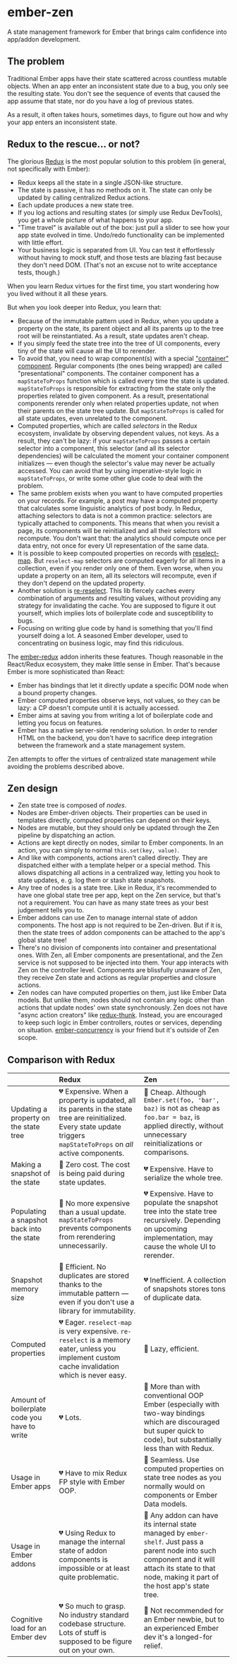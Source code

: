 # ember-zen

A state management framework for Ember that brings calm confidence into app/addon development.


## The problem

Traditional Ember apps have their state scattered across countless mutable objects. When an app enter an inconsistent state due to a bug, you only see the resulting state. You don't see the sequence of events that caused the app assume that state, nor do you have a log of previous states.

As a result, it often takes hours, sometimes days, to figure out how and why your app enters an inconsistent state.

## Redux to the rescue... or not?

The glorious [Redux](http://redux.js.org/) is the most popular solution to this problem (in general, not specifically with Ember):

* Redux keeps all the state in a single JSON-like structure.
* The state is passive, it has no methods on it. The state can only be updated by calling centralized Redux actions.
* Each update produces a new state tree.
* If you log actions and resulting states (or simply use Redux DevTools), you get a whole picture of what happens to your app.
* "Time travel" is available out of the box: just pull a slider to see how your app state evolved in time. Undo/redo functionality can be implemented with little effort.
* Your business logic is separated from UI. You can test it effortlessly without having to mock stuff, and those tests are blazing fast because they don't need DOM. (That's not an excuse not to write acceptance tests, though.)

When you learn Redux virtues for the first time, you start wondering how you lived without it all these years.

But when you look deeper into Redux, you learn that:

* Because of the immutable pattern used in Redux, when you update a property on the state, its parent object and all its parents up to the tree root will be reinstantiated. As a result, state updates aren't cheap.
* If you simply feed the state tree into the tree of UI components, every tiny of the state will cause all the UI to rerender.
* To avoid that, you need to wrap component(s) with a special ["container" component](https://medium.com/@dan_abramov/smart-and-dumb-components-7ca2f9a7c7d0). Regular components (the ones being wrapped) are called "presentational" components. The container component has a `mapStateToProps` function which is called every time the state is updated. `mapStateToProps` is responsible for extracting from the state only the properties related to given component. As a result, presentational components rerender only when related properties update, not when their parents on the state tree update. But `mapStateToProps` is called for all state updates, even unrelated to the component.
* Computed properties, which are called *selectors* in the Redux ecosystem, invalidate by observing dependent values, not keys. As a result, they can't be lazy: if your `mapStateToProps` passes a certain selector into a component, this selector (and all its selector dependencies) will be calculated the moment your container component initializes — even though the selector's value may never be actually accessed. You can avoid that by using imperative-style logic in `mapStateToProps`, or write some other glue code to deal with the problem.
* The same problem exists when you want to have computed properties on your records. For example, a post may have a computed property that calculates some linguistic analytics of post body. In Redux, attaching selectors to data is not a common practice: selectors are typically attached to components. This means that when you revisit a page, its components will be reinitialized and all their selectors will recompute. You don't want that: the analytics should compute once per data entry, not once for every UI representation of the same data.
* It is possible to keep compouted properties on records with [reselect-map](https://github.com/HeyImAlex/reselect-map). But `reselect-map` selectors are computed eagerly for all items in a collection, even if you render only one of them. Even worse, when you update a property on an item, all its selectors will recompute, even if they don't depend on the updated property.
* Another solution is [re-reselect](https://github.com/toomuchdesign/re-reselect). This lib fiercely caches every combination of arguments and resulting values, without providing any strategy for invalidating the cache. You are supposed to figure it out yourself, which implies lots of boilerplate code and susceptibility to bugs.
* Focusing on writing glue code by hand is something that you'll find yourself doing a lot. A seasoned Ember developer, used to concentrating on business logic, may find this ridiculous.

The [ember-redux](http://www.ember-redux.com/) addon inherits these features. Though reasonable in the React/Redux ecosystem, they make little sense in Ember. That's because Ember is more sophisticated than React:
 
* Ember has bindings that let it directly update a specific DOM node when a bound property changes.
* Ember computed properties observe keys, not values, so they can be lazy: a CP doesn't compute until it is actually accessed.
* Ember aims at saving you from writing a lot of boilerplate code and letting you focus on features.
* Ember has a native server-side rendering solution. In order to render HTML on the backend, you don't have to sacrifice deep integration between the framework and a state management system.

Zen attempts to offer the virtues of centralized state management while avoiding the problems described above.



## Zen design

* Zen state tree is composed of *nodes*.
* Nodes are Ember-driven objects. Their properties can be used in templates directly, computed properties can depend on their keys.
* Nodes are mutable, but they should only be updated through the Zen pipeline by dispatching an action.
* Actions are kept directly on nodes, similar to Ember components. In an action, you can simply to normal `this.set(key, value)`.
* And like with components, actions aren't called directly. They are dispatched either with a template helper or a special method. This allows dispatching all actions in a centralized way, letting you hook to state updates, e. g. log them or stash state snapshots.
* Any tree of nodes is a state tree. Like in Redux, it's recommended to have one global state tree per app, kept on the Zen service, but that's not a requirement. You can have as many state trees as your best judgement tells you to.
* Ember addons can use Zen to manage internal state of addon components. The host app is not required to be Zen-driven. But if it is, then the state trees of addon components can be attached to the app's global state tree!
* There's no division of components into container and presentational ones. With Zen, all Ember components are presentational, and the Zen service is not supposed to be injected into them. Your app interacts with Zen on the controller level. Components are blissfully unaware of Zen, they receive Zen state and actions as regular properties and closure actions.
* Zen nodes can have computed properties on them, just like Ember Data models. But unlike them, nodes should not contain any logic other than actions that update nodes' own state synchronously. Zen does not have "async action creators" like [redux-thunk](https://github.com/gaearon/redux-thunk). Instead, you are encouraged to keep such logic in Ember controllers, routes or services, depending on situation. [ember-concurrency](https://ember-concurrency.com) is your friend but it's outside of Zen scope.


    
## Comparison with Redux

|                                              | Redux                                                                                                                                                                                | Zen                                                                                                                                                                                                               |
|:---------------------------------------------|:-------------------------------------------------------------------------------------------------------------------------------------------------------------------------------------|:------------------------------------------------------------------------------------------------------------------------------------------------------------------------------------------------------------------|
| Updating a property on the state tree        | :broken_heart: Expensive. When a property is updated, all its parents in the state tree are reinitialized. Every state update triggers `mapStateToProps` on *all* active components. | :green_heart: Cheap. Although `Ember.set(foo, 'bar', baz)` is not as cheap as `foo.bar = baz`, is applied directly, without unnecessary reinitializations or comparisons.                                         |
| Making a snapshot of the state               | :green_heart: Zero cost. The cost is being paid during state updates.                                                                                                                | :broken_heart: Expensive. Have to serialize the whole tree.                                                                                                                                                       |
| Populating a snapshot back into the state    | :yellow_heart: No more expensive than a usual update. `mapStateToProps` prevents components from rerendering unnecessarily.                                                          | :broken_heart: Expensive. Have to populate the snapshot tree into the state tree recursively. Depending on upcoming implementation, may cause the whole UI to rerender.                                           |
| Snapshot memory size                         | :green_heart: Efficient. No duplicates are stored thanks to the immutable pattern — even if you don't use a library for immutability.                                                | :broken_heart: Inefficient. A collection of snapshots stores tons of duplicate data.                                                                                                                              |
| Computed properties                          | :broken_heart: Eager. `reselect-map` is very expensive. `re-reselect` is a memory eater, unless you implement custom cache invalidation which is never easy.                         | :green_heart: Lazy, efficient.                                                                                                                                                                                    |
| Amount of boilerplate code you have to write | :broken_heart: Lots.                                                                                                                                                                 | :green_heart: More than with conventional OOP Ember (especially with two-way bindings which are discouraged but super quick to code), but substantially less than with Redux.                                     |
| Usage in Ember apps                          | :broken_heart: Have to mix Redux FP style with Ember OOP.                                                                                                                            | :green_heart: Seamless. Use computed properties on state tree nodes as you normally would on components or Ember Data models.                                                                                     |
| Usage in Ember addons                        | :broken_heart: Using Redux to manage the internal state of addon components is impossible or at least quite problematic.                                                             | :green_heart: Any addon can have its internal state managed by `ember-shelf`. Just pass a parent node into such component and it will attach its state to that node, making it part of the host app's state tree. |
| Cognitive load for an Ember dev              | :broken_heart: So much to grasp. No industry standard codebase structure. Lots of stuff is supposed to be figure out on your own.                                                    | :yellow_heart: Not recommended for an Ember newbie, but to an experienced Ember dev it's a longed-for relief.                                                                                                     |

